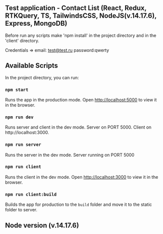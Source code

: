 ## Test application - Contact List (React, Redux, RTKQuery, TS, TailwindsCSS, NodeJS(v.14.17.6), Express, MongoDB)

Before run any scripts make 'npm install' in the project directory and in the 'client' directory.

Credentials => email: test@test.ru password:qwerty

## Available Scripts

In the project directory, you can run:

### `npm start`

Runs the app in the production mode.
Open [http://localhost:5000](http://localhost:5000) to view it in the browser.

### `npm run dev`

Runs server and client in the dev mode.
Server on PORT 5000. Client on http://localhost:3000.

### `npm run server`

Runs the server in the dev mode.
Server running on PORT 5000

### `npm run client`

Runs the client in the dev mode.
Open [http://localhost:3000](http://localhost:3000) to view it in the browser.

### `npm run client:build`

Builds the app for production to the `build` folder and move it to the static folder to server.

## Node version (v.14.17.6)
